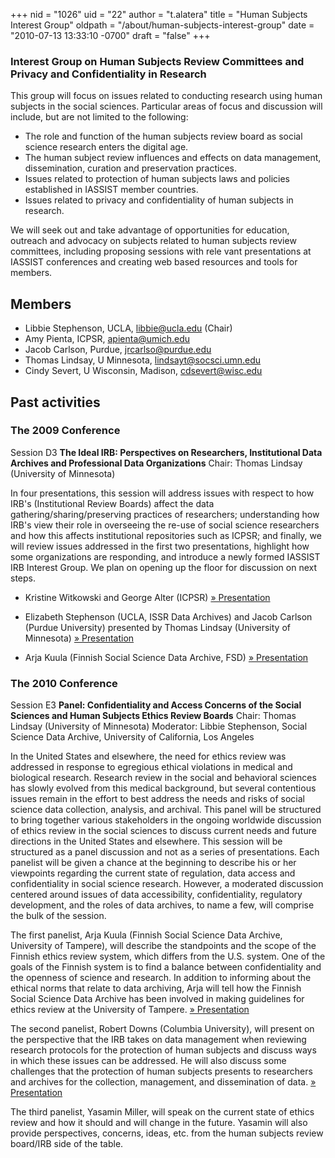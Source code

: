 +++
nid = "1026"
uid = "22"
author = "t.alatera"
title = "Human Subjects Interest Group"
oldpath = "/about/human-subjects-interest-group"
date = "2010-07-13 13:33:10 -0700"
draft = "false"
+++
### Interest Group on Human Subjects Review Committees and Privacy and Confidentiality in Research

This group will focus on issues related to conducting research using
human subjects in the social sciences. Particular areas of focus and
discussion will include, but are not limited to the following:

-   The role and function of the human subjects review board as social
    science research enters the digital age.
-   The human subject review influences and effects on data management,
    dissemination, curation and preservation practices.
-   Issues related to protection of human subjects laws and policies
    established in IASSIST member countries.
-   Issues related to privacy and confidentiality of human subjects in
    research.

We will seek out and take advantage of opportunities for education,
outreach and advocacy on subjects related to human subjects review
committees, including proposing sessions with rele vant presentations at
IASSIST conferences and creating web based resources and tools for
members.

## Members

- Libbie Stephenson, UCLA, libbie@ucla.edu (Chair)
- Amy Pienta, ICPSR, apienta@umich.edu
- Jacob Carlson, Purdue, jrcarlso@purdue.edu
- Thomas Lindsay, U Minnesota, lindsayt@socsci.umn.edu
- Cindy Severt, U Wisconsin, Madison, cdsevert@wisc.edu

## Past activities

### The 2009 Conference

Session D3
**The Ideal IRB: Perspectives on Researchers, Institutional Data Archives and Professional Data Organizations**
Chair: Thomas Lindsay (University of Minnesota)

In four presentations, this session will address issues with respect to
how IRB's (Institutional Review Boards) affect the data
gathering/sharing/preserving practices of researchers; understanding how
IRB's view their role in overseeing the re-use of social science
researchers and how this affects institutional repositories such as
ICPSR; and finally, we will review issues addressed in the first two
presentations, highlight how some organizations are responding, and
introduce a newly formed IASSIST IRB Interest Group. We plan on opening
up the floor for discussion on next steps.

- Kristine Witkowski and George Alter (ICPSR) [» Presentation](http://www.fsd.uta.fi/iassist2009/presentations/D3_Witkowski.ppt)

- Elizabeth Stephenson (UCLA, ISSR Data Archives) and Jacob Carlson
(Purdue University) presented by Thomas Lindsay (University of
Minnesota) [» Presentation](http://www.fsd.uta.fi/iassist2009/presentations/D3_Stephenson.ppt)

- Arja Kuula (Finnish Social Science Data Archive, FSD) [» Presentation](http://www.fsd.uta.fi/iassist2009/presentations/D3_Kuula.ppt)

### The 2010 Conference

Session E3
**Panel: Confidentiality and Access Concerns of the Social Sciences and Human Subjects Ethics Review Boards**
Chair: Thomas Lindsay (University of Minnesota)
Moderator: Libbie Stephenson, Social Science Data Archive, University of
California, Los Angeles

In the United States and elsewhere, the need for ethics review was
addressed in response to egregious ethical violations in medical and
biological research. Research review in the social and behavioral
sciences has slowly evolved from this medical background, but several
contentious issues remain in the effort to best address the needs and
risks of social science data collection, analysis, and archival. This
panel will be structured to bring together various stakeholders in the
ongoing worldwide discussion of ethics review in the social sciences to
discuss current needs and future directions in the United States and
elsewhere. This session will be structured as a panel discussion and not
as a series of presentations. Each panelist will be given a chance at
the beginning to describe his or her viewpoints regarding the current
state of regulation, data access and confidentiality in social science
research. However, a moderated discussion centered around issues of data
accessibility, confidentiality, regulatory development, and the roles of
data archives, to name a few, will comprise the bulk of the session.

The first panelist, Arja Kuula (Finnish Social Science Data Archive,
University of Tampere), will describe the standpoints and the scope of
the Finnish ethics review system, which differs from the U.S. system.
One of the goals of the Finnish system is to find a balance between
confidentiality and the openness of science and research. In addition to
informing about the ethical norms that relate to data archiving, Arja
will tell how the Finnish Social Science Data Archive has been involved
in making guidelines for ethics review at the University of Tampere.
[» Presentation](http://www.ciser.cornell.edu/IASSIST/program/pres/e3/ArjaIASSIST2010%20-%20Copy.ppt)

The second panelist, Robert Downs (Columbia University), will present on
the perspective that the IRB takes on data management when reviewing
research protocols for the protection of human subjects and discuss ways
in which these issues can be addressed. He will also discuss some
challenges that the protection of human subjects presents to researchers
and archives for the collection, management, and dissemination of data.
[» Presentation](http://www.ciser.cornell.edu/IASSIST/program/pres/e3/DownsDataMgtForProtectionHumanSubjects20100603.pptx)

The third panelist, Yasamin Miller, will speak on the current state of
ethics review and how it should and will change in the future. Yasamin
will also provide perspectives, concerns, ideas, etc. from the human
subjects review board/IRB side of the table.
